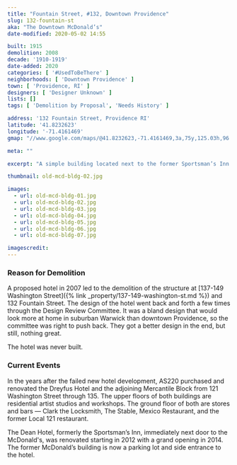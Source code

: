 ```yaml
---
title: "Fountain Street, #132, Downtown Providence"
slug: 132-fountain-st
aka: "The Downtown McDonald’s"
date-modified: 2020-05-02 14:55

built: 1915
demolition: 2008
decade: '1910-1919'
date-added: 2020
categories: [ '#UsedToBeThere' ]
neighborhoods: [ 'Downtown Providence' ]
town: [ 'Providence, RI' ]
designers: [ 'Designer Unknown' ]
lists: []
tags: [ 'Demolition by Proposal', 'Needs History' ]

address: '132 Fountain Street, Providence RI'
latitude: '41.8232623'
longitude: '-71.4161469'
gmap: "//www.google.com/maps/@41.8232623,-71.4161469,3a,75y,125.03h,96.12t/data=!3m6!1e1!3m4!1sapauteUAoeTPiXNW01lowg!2e0!7i13312!8i6656"

meta: ""

excerpt: "A simple building located next to the former Sportsman’s Inn (now the Dean Hotel) that was razed for a never-built hotel."

thumbnail: old-mcd-bldg-02.jpg

images:
  - url: old-mcd-bldg-01.jpg
  - url: old-mcd-bldg-02.jpg
  - url: old-mcd-bldg-03.jpg
  - url: old-mcd-bldg-04.jpg
  - url: old-mcd-bldg-05.jpg
  - url: old-mcd-bldg-06.jpg
  - url: old-mcd-bldg-07.jpg

imagescredit:  
---
```


### Reason for Demolition

A proposed hotel in 2007 led to the demolition of the structure at [137-149 Washington Street]({% link _property/137-149-washington-st.md %}) and 132 Fountain Street. The design of the hotel went back and forth a few times through the Design Review Committee. It was a bland design that would look more at home in suburban Warwick than downtown Providence, so the committee was right to push back. They got a better design in the end, but still, nothing great. 

The hotel was never built. 

### Current Events

In the years after the failed new hotel development, AS220 purchased and renovated the Dreyfus Hotel and the adjoining Mercantile Block from 121 Washington Street through 135. The upper floors of both buildings are residential artist studios and workshops. The ground floor of both are stores and bars — Clark the Locksmith, The Stable, Mexico Restaurant, and the former Local 121 restaurant. 

The Dean Hotel, formerly the Sportsman’s Inn, immediately next door to the McDonald's, was renovated starting in 2012 with a grand opening in 2014. The former McDonald’s building is now a parking lot and side entrance to the hotel. 
